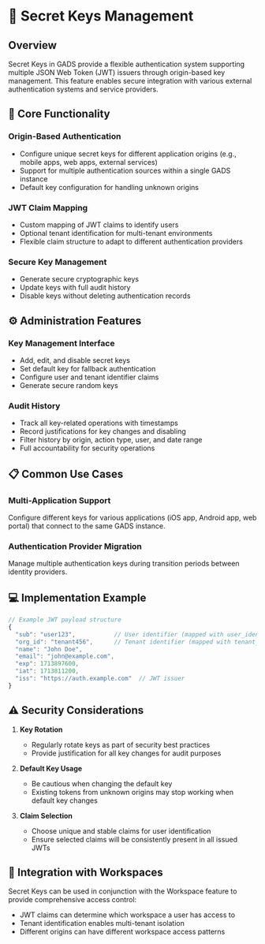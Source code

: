 # 🔑 Secret Keys Management

## Overview
Secret Keys in GADS provide a flexible authentication system supporting multiple JSON Web Token (JWT) issuers through origin-based key management. This feature enables secure integration with various external authentication systems and service providers.

## 🔐 Core Functionality

### Origin-Based Authentication
- Configure unique secret keys for different application origins (e.g., mobile apps, web apps, external services)
- Support for multiple authentication sources within a single GADS instance
- Default key configuration for handling unknown origins

### JWT Claim Mapping
- Custom mapping of JWT claims to identify users
- Optional tenant identification for multi-tenant environments
- Flexible claim structure to adapt to different authentication providers

### Secure Key Management
- Generate secure cryptographic keys
- Update keys with full audit history
- Disable keys without deleting authentication records

## ⚙️ Administration Features

### Key Management Interface
- Add, edit, and disable secret keys
- Set default key for fallback authentication
- Configure user and tenant identifier claims
- Generate secure random keys

### Audit History
- Track all key-related operations with timestamps
- Record justifications for key changes and disabling
- Filter history by origin, action type, user, and date range
- Full accountability for security operations

## 📋 Common Use Cases

### Multi-Application Support
Configure different keys for various applications (iOS app, Android app, web portal) that connect to the same GADS instance.

### Authentication Provider Migration
Manage multiple authentication keys during transition periods between identity providers.

## 💻 Implementation Example

```javascript
// Example JWT payload structure
{
  "sub": "user123",           // User identifier (mapped with user_identifier_claim)
  "org_id": "tenant456",      // Tenant identifier (mapped with tenant_identifier_claim)
  "name": "John Doe",
  "email": "john@example.com",
  "exp": 1713897600,
  "iat": 1713811200,
  "iss": "https://auth.example.com"  // JWT issuer
}
```

## ⚠️ Security Considerations

1. **Key Rotation**
   - Regularly rotate keys as part of security best practices
   - Provide justification for all key changes for audit purposes

2. **Default Key Usage**
   - Be cautious when changing the default key
   - Existing tokens from unknown origins may stop working when default key changes

3. **Claim Selection**
   - Choose unique and stable claims for user identification
   - Ensure selected claims will be consistently present in all issued JWTs

## 🔄 Integration with Workspaces

Secret Keys can be used in conjunction with the Workspace feature to provide comprehensive access control:
- JWT claims can determine which workspace a user has access to
- Tenant identification enables multi-tenant isolation
- Different origins can have different workspace access patterns